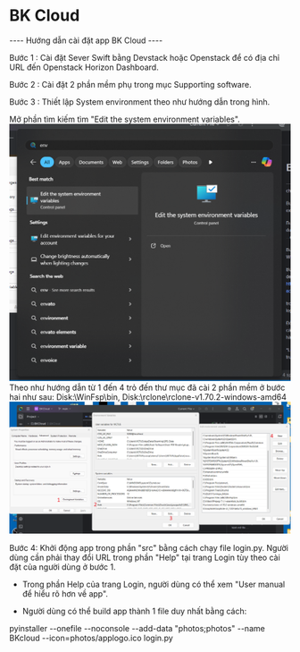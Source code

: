 # BK Cloud
---- Hướng dẫn cài đặt app BK Cloud ----

Bước 1 : Cài đặt Sever Swift bằng Devstack hoặc Openstack để có địa chỉ URL đến Openstack Horizon Dashboard.

Bước 2 : Cài đặt 2 phần mềm phụ trong mục Supporting software.

Bước 3 : Thiết lập System environment theo như hướng dẫn trong hình.

Mở phần tìm kiếm tìm "Edit the system environment variables".
![instruc1.png](src/photos/instruc1.png)
Theo như hướng dẫn từ 1 đến 4 trỏ đến thư mục đã cài 2 phần mềm ở bước hai như sau: Disk:\WinFsp\bin, Disk:\rclone\rclone-v1.70.2-windows-amd64
![instruc2.png](src/photos/instruc2.png)

Bước 4: Khởi động app trong phần "src" bằng cách chạy file login.py. Người dùng cần phải thay đổi URL trong phần "Help" tại trang Login tùy theo cài đặt của người dùng ở bước 1.

* Trong phần Help của trang Login, người dùng có thể xem "User manual để hiểu rõ hơn về app".

* Người dùng có thể build app thành 1 file duy nhất bằng cách:

pyinstaller --onefile --noconsole --add-data "photos;photos" --name BKcloud --icon=photos/applogo.ico login.py

